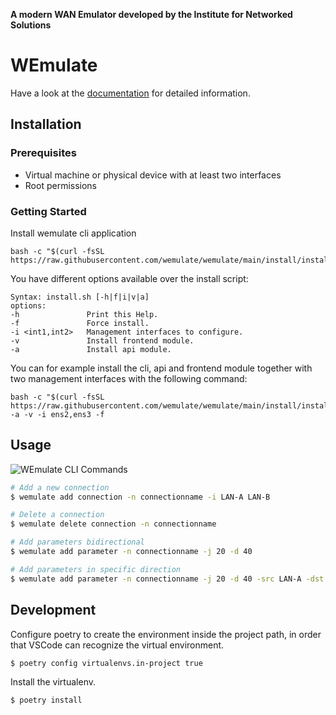 **A modern WAN Emulator developed by the Institute for Networked Solutions**
# WEmulate

Have a look at the [documentation](https://wemulate.github.io/wemulate) for detailed information.

## Installation

### Prerequisites
* Virtual machine or physical device with at least two interfaces
* Root permissions 

### Getting Started
Install wemulate cli application  
```
bash -c "$(curl -fsSL https://raw.githubusercontent.com/wemulate/wemulate/main/install/install.sh)"
```
You have different options available over the install script:
```
Syntax: install.sh [-h|f|i|v|a]
options:
-h               Print this Help.
-f               Force install.
-i <int1,int2>   Management interfaces to configure.
-v               Install frontend module.
-a               Install api module.
```
You can for example install the cli, api and frontend module together with two management interfaces with the following command:
```
bash -c "$(curl -fsSL https://raw.githubusercontent.com/wemulate/wemulate/main/install/install.sh)" -a -v -i ens2,ens3 -f
```

## Usage 
![WEmulate CLI Commands](/docs/img/animation-wemulate-cli.gif)

```bash
# Add a new connection
$ wemulate add connection -n connectionname -i LAN-A LAN-B

# Delete a connection
$ wemulate delete connection -n connectionname

# Add parameters bidirectional
$ wemulate add parameter -n connectionname -j 20 -d 40

# Add parameters in specific direction
$ wemulate add parameter -n connectionname -j 20 -d 40 -src LAN-A -dst LAN-B

```

## Development
Configure poetry to create the environment inside the project path, in order that VSCode can recognize the virtual environment.
```
$ poetry config virtualenvs.in-project true
```
Install the virtualenv.
```
$ poetry install
```